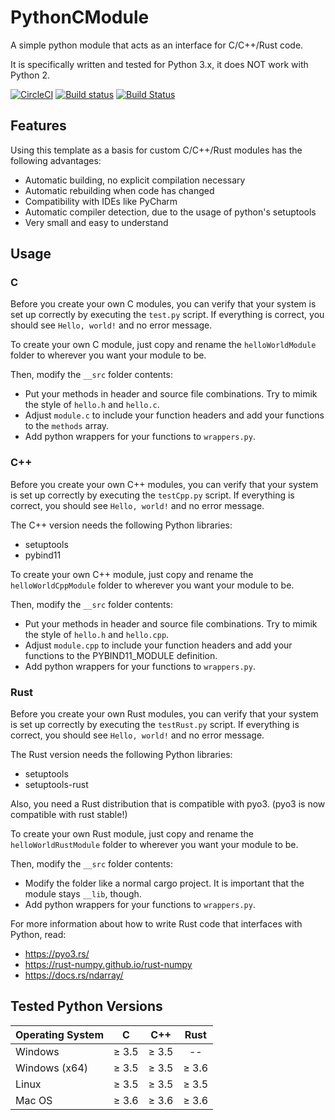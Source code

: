 # PythonCModule

A simple python module that acts as an interface for C/C++/Rust code.

It is specifically written and tested for Python 3.x, it does NOT work with Python 2.

[![CircleCI](https://circleci.com/gh/Finomnis/PythonCModule.svg?style=svg)](https://circleci.com/gh/Finomnis/PythonCModule)
[![Build status](https://ci.appveyor.com/api/projects/status/i2vbur3oauom6j4m?svg=true)](https://ci.appveyor.com/project/Finomnis/pythoncmodule)
[![Build Status](https://travis-ci.org/Finomnis/PythonCModule.svg?branch=master)](https://travis-ci.org/Finomnis/PythonCModule)

## Features

Using this template as a basis for custom C/C++/Rust modules has the following advantages:

-   Automatic building, no explicit compilation necessary
-   Automatic rebuilding when code has changed
-   Compatibility with IDEs like PyCharm
-   Automatic compiler detection, due to the usage of python's setuptools
-   Very small and easy to understand

## Usage

### C

Before you create your own C modules, you can verify that your system is set up correctly by executing the `test.py` script.
If everything is correct, you should see `Hello, world!` and no error message.

To create your own C module, just copy and rename the `helloWorldModule` folder to wherever you want your module to be.

Then, modify the `__src` folder contents:

-   Put your methods in header and source file combinations. Try to mimik the style of `hello.h` and `hello.c`.
-   Adjust `module.c` to include your function headers and add your functions to the `methods` array.
-   Add python wrappers for your functions to `wrappers.py`.

### C++

Before you create your own C++ modules, you can verify that your system is set up correctly by executing the `testCpp.py` script.
If everything is correct, you should see `Hello, world!` and no error message.

The C++ version needs the following Python libraries:

-   setuptools
-   pybind11

To create your own C++ module, just copy and rename the `helloWorldCppModule` folder to wherever you want your module to be.

Then, modify the `__src` folder contents:

-   Put your methods in header and source file combinations. Try to mimik the style of `hello.h` and `hello.cpp`.
-   Adjust `module.cpp` to include your function headers and add your functions to the PYBIND11_MODULE definition.
-   Add python wrappers for your functions to `wrappers.py`.

### Rust

Before you create your own Rust modules, you can verify that your system is set up correctly by executing the `testRust.py` script.
If everything is correct, you should see `Hello, world!` and no error message.

The Rust version needs the following Python libraries:

-   setuptools
-   setuptools-rust

Also, you need a Rust distribution that is compatible with pyo3.
(pyo3 is now compatible with rust stable!)

To create your own Rust module, just copy and rename the `helloWorldRustModule` folder to wherever you want your module to be.

Then, modify the `__src` folder contents:

-   Modify the folder like a normal cargo project. It is important that the module stays `__lib`, though.
-   Add python wrappers for your functions to `wrappers.py`.

For more information about how to write Rust code that interfaces with Python, read:

-   https://pyo3.rs/
-   https://rust-numpy.github.io/rust-numpy
-   https://docs.rs/ndarray/

## Tested Python Versions

| Operating System |    C     |   C++    |   Rust   |
| ---------------- | :------: | :------: | :------: |
| Windows          | &ge; 3.5 | &ge; 3.5 |    --    |
| Windows (x64)    | &ge; 3.5 | &ge; 3.5 | &ge; 3.6 |
| Linux            | &ge; 3.5 | &ge; 3.5 | &ge; 3.5 |
| Mac OS           | &ge; 3.6 | &ge; 3.6 | &ge; 3.6 |

